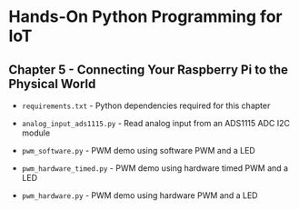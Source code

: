 # Hands-On Python Programming for IoT

## Chapter 5 - Connecting Your Raspberry Pi to the Physical World

* `requirements.txt` - Python dependencies required for this chapter

* `analog_input_ads1115.py` - Read analog input from an ADS1115 ADC I2C module

* `pwm_software.py` - PWM demo using software PWM and a LED

* `pwm_hardware_timed.py` - PWM demo using hardware timed PWM and a LED

* `pwm_hardware.py` - PWM demo using hardware PWM and a LED

